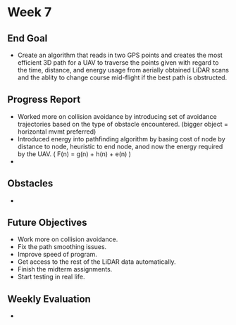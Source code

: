 # Week 7

## End Goal

* Create an algorithm that reads in two GPS points and creates the most efficient 3D path for a UAV to traverse the points given with regard to the time, distance, and energy usage from aerially obtained LiDAR scans and the ablity to change course mid-flight if the best path is obstructed.

## Progress Report
* Worked more on collision avoidance by introducing set of avoidance trajectories based on the type of obstacle encountered. (bigger object = horizontal mvmt preferred)
* Introduced energy into pathfinding algorithm by basing cost of node by distance to node, heuristic to end node, anod now the energy required by the UAV. ( F(n) = g(n) + h(n) + e(n) )
* 

## Obstacles
* 

## Future Objectives
* Work more on collision avoidance.
* Fix the path smoothing issues.
* Improve speed of program.
* Get access to the rest of the LiDAR data automatically.
* Finish the midterm assignments.
* Start testing in real life.

## Weekly Evaluation
* 
